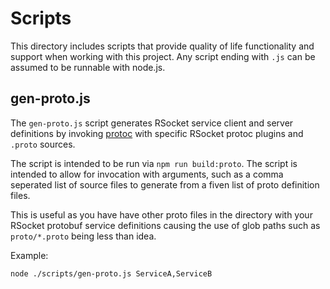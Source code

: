 # Scripts

This directory includes scripts that provide quality of life functionality and support when working with this project. Any script ending with `.js` can be assumed to be runnable with node.js.

## gen-proto.js

The `gen-proto.js` script generates RSocket service client and server definitions by invoking [protoc](https://github.com/protocolbuffers/protobuf) with specific RSocket protoc plugins and `.proto` sources.

The script is intended to be run via `npm run build:proto`. The script is intended to allow for invocation with arguments, such as a comma seperated list of source files to generate from a fiven list of proto definition files.

This is useful as you have have other proto files in the directory with your RSocket protobuf service definitions causing the use of glob paths such as `proto/*.proto` being less than idea.

Example:

`node ./scripts/gen-proto.js ServiceA,ServiceB`
